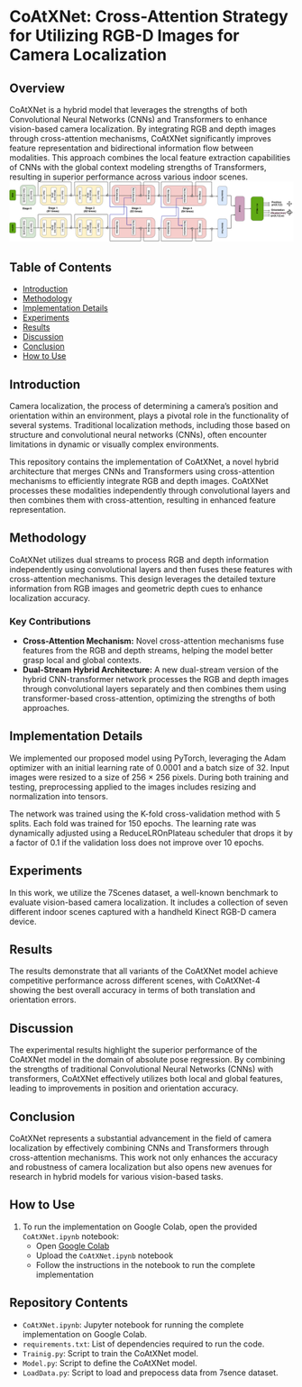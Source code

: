 # CoAtXNet: Cross-Attention Strategy for Utilizing RGB-D Images for Camera Localization

## Overview

CoAtXNet is a hybrid model that leverages the strengths of both Convolutional Neural Networks (CNNs) and Transformers to enhance vision-based camera localization. By integrating RGB and depth images through cross-attention mechanisms, CoAtXNet significantly improves feature representation and bidirectional information flow between modalities. This approach combines the local feature extraction capabilities of CNNs with the global context modeling strengths of Transformers, resulting in superior performance across various indoor scenes.
![CoAtXNet Architecture](https://github.com/Husseinhhameed/CoAtXnet/blob/main/Architecture.png)
## Table of Contents
- [Introduction](#introduction)
- [Methodology](#methodology)
- [Implementation Details](#implementation-details)
- [Experiments](#experiments)
- [Results](#results)
- [Discussion](#discussion)
- [Conclusion](#conclusion)
- [How to Use](#how-to-use)

## Introduction
Camera localization, the process of determining a camera’s position and orientation within an environment, plays a pivotal role in the functionality of several systems. Traditional localization methods, including those based on structure and convolutional neural networks (CNNs), often encounter limitations in dynamic or visually complex environments.

This repository contains the implementation of CoAtXNet, a novel hybrid architecture that merges CNNs and Transformers using cross-attention mechanisms to efficiently integrate RGB and depth images. CoAtXNet processes these modalities independently through convolutional layers and then combines them with cross-attention, resulting in enhanced feature representation.

## Methodology
CoAtXNet utilizes dual streams to process RGB and depth information independently using convolutional layers and then fuses these features with cross-attention mechanisms. This design leverages the detailed texture information from RGB images and geometric depth cues to enhance localization accuracy.

### Key Contributions
- **Cross-Attention Mechanism:** Novel cross-attention mechanisms fuse features from the RGB and depth streams, helping the model better grasp local and global contexts.
- **Dual-Stream Hybrid Architecture:** A new dual-stream version of the hybrid CNN-transformer network processes the RGB and depth images through convolutional layers separately and then combines them using transformer-based cross-attention, optimizing the strengths of both approaches.

## Implementation Details
We implemented our proposed model using PyTorch, leveraging the Adam optimizer with an initial learning rate of 0.0001 and a batch size of 32. Input images were resized to a size of 256 × 256 pixels. During both training and testing, preprocessing applied to the images includes resizing and normalization into tensors.

The network was trained using the K-fold cross-validation method with 5 splits. Each fold was trained for 150 epochs. The learning rate was dynamically adjusted using a ReduceLROnPlateau scheduler that drops it by a factor of 0.1 if the validation loss does not improve over 10 epochs.

## Experiments
In this work, we utilize the 7Scenes dataset, a well-known benchmark to evaluate vision-based camera localization. It includes a collection of seven different indoor scenes captured with a handheld Kinect RGB-D camera device.

## Results
The results demonstrate that all variants of the CoAtXNet model achieve competitive performance across different scenes, with CoAtXNet-4 showing the best overall accuracy in terms of both translation and orientation errors.

## Discussion
The experimental results highlight the superior performance of the CoAtXNet model in the domain of absolute pose regression. By combining the strengths of traditional Convolutional Neural Networks (CNNs) with transformers, CoAtXNet effectively utilizes both local and global features, leading to improvements in position and orientation accuracy.

## Conclusion
CoAtXNet represents a substantial advancement in the field of camera localization by effectively combining CNNs and Transformers through cross-attention mechanisms. This work not only enhances the accuracy and robustness of camera localization but also opens new avenues for research in hybrid models for various vision-based tasks.

## How to Use


1. To run the implementation on Google Colab, open the provided `CoAtXNet.ipynb` notebook:
    - Open [Google Colab](https://colab.research.google.com/)
    - Upload the `CoAtXNet.ipynb` notebook
    - Follow the instructions in the notebook to run the complete implementation

## Repository Contents
- `CoAtXNet.ipynb`: Jupyter notebook for running the complete implementation on Google Colab.
- `requirements.txt`: List of dependencies required to run the code.
- `Trainig.py`: Script to train the CoAtXNet model.
- `Model.py`: Script to define the CoAtXNet model.
- `LoadData.py`: Script to load and prepocess data from 7sence dataset.



